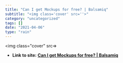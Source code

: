```yaml
---
title: "Can I get Mockups for free? | Balsamiq"
subtitle: "<img class='cover' src=''>"
category: "uncategorized"
tags: []
date: "2021-04-06"
type: "rain"
---
```

<img class="cover" src=>


* **Link to site:** **[Can I get Mockups for free? | Balsamiq](http://support.balsamiq.com/customer/portal/articles/105924#edu)**